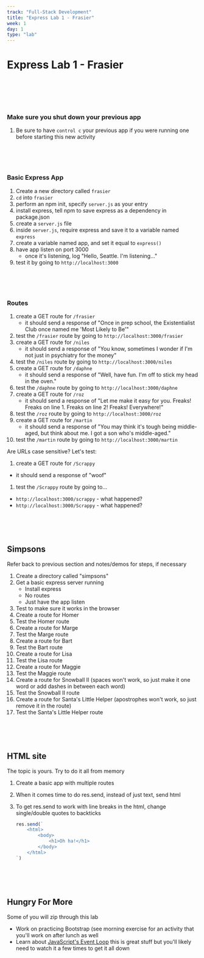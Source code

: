 ```yaml
---
track: "Full-Stack Development"
title: "Express Lab 1 - Frasier"
week: 1
day: 1
type: "lab"
---
```


# Express Lab 1 - Frasier

<br>
<br>
<br>
<br>

### Make sure you shut down your previous app

1. Be sure to have `control c` your previous app if you were running one before starting this new activity

<br>
<br>
<br>

### Basic Express App

1. Create a new directory called `frasier`
1. `cd` into `frasier`
1. perform an npm init, specify `server.js` as your entry
1. install express, tell npm to save express as a dependency in package.json
1. create a `server.js` file
1. inside `server.js`, require express and save it to a variable named `express`
1. create a variable named app, and set it equal to `express()`
1. have app listen on port 3000
   - once it's listening, log "Hello, Seattle. I'm listening..."
1. test it by going to `http://localhost:3000`

<br>
<br>
<br>

### Routes

1. create a GET route for `/frasier`
   - it should send a response of "Once in prep school, the Existentialist Club once named me 'Most Likely to Be'"
1. test the `/frasier` route by going to `http://localhost:3000/frasier`
1. create a GET route for `/niles`
   - it should send a response of "You know, sometimes I wonder if I'm not just in psychiatry for the money"
1. test the `/niles` route by going to `http://localhost:3000/niles`
1. create a GET route for `/daphne`
   - it should send a response of "Well, have fun. I'm off to stick my head in the oven."
1. test the `/daphne` route by going to `http://localhost:3000/daphne`
1. create a GET route for `/roz`
   - it should send a response of "Let me make it easy for you. Freaks! Freaks on line 1. Freaks on line 2! Freaks! Everywhere!"
1. test the `/roz` route by going to `http://localhost:3000/roz`
1. create a GET route for `/martin`
   - it should send a response of "You may think it's tough being middle-aged, but think about me. I got a son who's middle-aged."
1. test the `/martin` route by going to `http://localhost:3000/martin`

Are URLs case sensitive? Let's test:

1. create a GET route for `/Scrappy`

- it should send a response of "woof"

1. test the `/Scrappy` route by going to...

- `http://localhost:3000/scrappy` - what happened?
- `http://localhost:3000/Scrappy` - what happened?

<br>
<br>
<br>

## Simpsons

Refer back to previous section and notes/demos for steps, if necessary

1. Create a directory called "simpsons"
1. Get a basic express server running
   - Install express
   - No routes
   - Just have the app listen
1. Test to make sure it works in the browser
1. Create a route for Homer
1. Test the Homer route
1. Create a route for Marge
1. Test the Marge route
1. Create a route for Bart
1. Test the Bart route
1. Create a route for Lisa
1. Test the Lisa route
1. Create a route for Maggie
1. Test the Maggie route
1. Create a route for Snowball II (spaces won't work, so just make it one word or add dashes in between each word)
1. Test the Snowball II route
1. Create a route for Santa's Little Helper (apostrophes won't work, so just remove it in the route)
1. Test the Santa's Little Helper route

<br>
<br>
<br>

## HTML site

The topic is yours. Try to do it all from memory

1. Create a basic app with multiple routes
1. When it comes time to do res.send, instead of just text, send html
1. To get res.send to work with line breaks in the html, change single/double quotes to backticks

   ```javascript
   res.send(`
       <html>
           <body>
               <h1>Oh ha!</h1>
           </body>
       </html>
   `)
   ```

<br>
<br>
<br>

## Hungry For More

Some of you will zip through this lab

- Work on practicing Bootstrap (see morning exercise for an activity that you'll work on after lunch as well
- Learn about [JavaScript's Event Loop](https://www.youtube.com/watch?v=8aGhZQkoFbQ&vl=en) this is great stuff but you'll likely need to watch it a few times to get it all down
